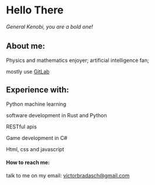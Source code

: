 # Hello There

###### General Kenobi, you are a bold one!

## About me:

Physics and mathematics enjoyer; artificial intelligence fan;
<br />

mostly use [GitLab](https://gitlab.com/brohgue)
## Experience with:

Python machine learning

software development in Rust and Python

RESTful apis

Game development in C#

Html, css and javascript


#### How to reach me:

talk to me on my email:
victorbradasch@gmail.com
